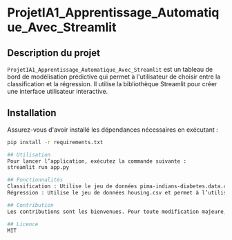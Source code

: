 # ProjetIA1_Apprentissage_Automatique_Avec_Streamlit

## Description du projet

`ProjetIA1_Apprentissage_Automatique_Avec_Streamlit` est un tableau de bord de modélisation prédictive qui permet à l'utilisateur de choisir entre la classification et la régression. Il utilise la bibliothèque Streamlit pour créer une interface utilisateur interactive.

## Installation

Assurez-vous d'avoir installé les dépendances nécessaires en exécutant :

```bash
pip install -r requirements.txt

## Utilisation
Pour lancer l’application, exécutez la commande suivante :
streamlit run app.py

## Fonctionnalités
Classification : Utilise le jeu de données pima-indians-diabetes.data.csv et permet à l’utilisateur de choisir entre deux modèles : la régression logistique et l’arbre de décision. Affiche ensuite les résultats du modèle choisi, y compris l’exactitude, la précision, le rappel et le score F1, ainsi que la matrice de confusion.
Régression : Utilise le jeu de données housing.csv et permet à l’utilisateur de choisir entre trois modèles : la régression linéaire, la régression Ridge et Lasso. Affiche ensuite les résultats du modèle choisi, y compris l’erreur absolue moyenne (MAE), l’erreur quadratique moyenne (MSE) et le coefficient de détermination (R^2).

## Contribution
Les contributions sont les bienvenues. Pour toute modification majeure, veuillez ouvrir d’abord une issue pour discuter de ce que vous aimeriez changer.

## Licence
MIT
